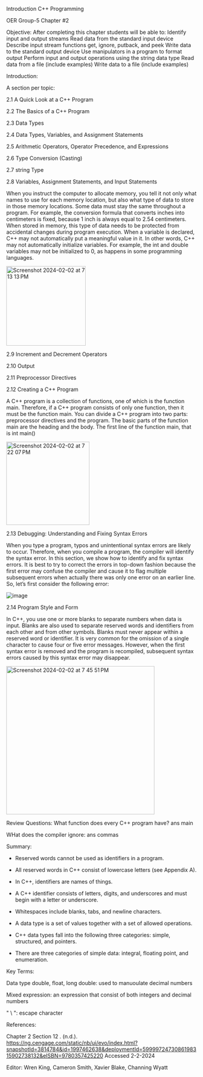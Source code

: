 Introduction C++ Programming

OER Group-5 Chapter #2

Objective: After completing this chapter students will be able to:
Identify input and output streams
Read data from the standard input device
Describe input stream functions get, ignore, putback, and peek
Write data to the standard output device
Use manipulators in a program to format output
Perform input and output operations using the string data type
Read data from a file (include examples)
Write data to a file (include examples)


Introduction: 

A section per topic:

2.1 A Quick Look at a C++ Program

2.2 The Basics of a C++ Program

2.3 Data Types

2.4 Data Types, Variables, and Assignment Statements

2.5 Arithmetic Operators, Operator Precedence, and Expressions

2.6 Type Conversion (Casting)

2.7 string Type

2.8 Variables, Assignment Statements, and Input Statements

When you instruct the computer to allocate memory, you tell it not only what names to use for each memory location, but also what type of data to store in those memory locations. 
Some data must stay the same throughout a program. For example, the conversion formula that converts inches into centimeters is fixed, because 1 inch is always equal to 2.54 centimeters. When stored in memory, this type of data needs to be protected from accidental changes during program execution.
When a variable is declared, C++ may not automatically put a meaningful value in it. In other words, C++ may not automatically initialize variables. For example, the int and double variables may not be initialized to 0, as happens in some programming languages. 

<img width="210" alt="Screenshot 2024-02-02 at 7 13 13 PM" src="https://github.com/cis-famu/oer-assignment-group-5-1/assets/98242052/c05c7266-2029-4e92-9b9a-8276bf82773e">

2.9 Increment and Decrement Operators

2.10 Output

2.11 Preprocessor Directives

2.12 Creating a C++ Program

A C++ program is a collection of functions, one of which is the function main. Therefore, if a C++ program consists of only one function, then it must be the function main. 
You can divide a C++ program into two parts: preprocessor directives and the program. The basic parts of the function main are the heading and the body. The first line of the function main, that is int main()

<img width="220" alt="Screenshot 2024-02-02 at 7 22 07 PM" src="https://github.com/cis-famu/oer-assignment-group-5-1/assets/98242052/6be19fa4-1fca-46ed-b7c0-ee458318f7fc">


2.13 Debugging: Understanding and Fixing Syntax Errors

When you type a program, typos and unintentional syntax errors are likely to occur. Therefore, when you compile a program, the compiler will identify the syntax error. In this section, we show how to identify and fix syntax errors. It is best to try to correct the errors in top-down fashion because the first error may confuse the compiler and cause it to flag multiple subsequent errors when actually there was only one error on an earlier line. So, let’s first consider the following error:

![image](https://github.com/cis-famu/oer-assignment-group-5-1/assets/98242052/7b54eedd-e215-4019-b349-283fa24c5613)

2.14 Program Style and Form

In C++, you use one or more blanks to separate numbers when data is input. Blanks are also used to separate reserved words and identifiers from each other and from other symbols. Blanks must never appear within a reserved word or identifier. It is very common for the omission of a single character to cause four or five error messages. However, when the first syntax error is removed and the program is recompiled, subsequent syntax errors caused by this syntax error may disappear.

<img width="392" alt="Screenshot 2024-02-02 at 7 45 51 PM" src="https://github.com/cis-famu/oer-assignment-group-5-1/assets/98242052/8789dd05-8f4a-4d66-880b-18e6a2a017b6">

Review Questions:
What function does every C++ program have? ans main

WHat does the compiler ignore: ans commas

Summary:
* Reserved words cannot be used as identifiers in a program.

* All reserved words in C++ consist of lowercase letters (see Appendix A).

* In C++, identifiers are names of things.

* A C++ identifier consists of letters, digits, and underscores and must begin with a letter or underscore.

* Whitespaces include blanks, tabs, and newline characters.

* A data type is a set of values together with a set of allowed operations.

* C++ data types fall into the following three categories: simple, structured, and pointers.

* There are three categories of simple data: integral, floating point, and enumeration.

Key Terms:

Data type double, float, long double: used to manuoulate decimal numbers

Mixed expression: an expression that consist of both integers and decimal numbers

" \ ": escape character


References:

Chapter 2 Section 12 . (n.d.). https://ng.cengage.com/static/nb/ui/evo/index.html?snapshotId=3814784&id=1997462638&deploymentId=5999972473086198315902738132&eISBN=9780357425220 Accessed 2-2-2024

Editor: Wren King, Cameron Smith, Xavier Blake, Channing Wyatt
